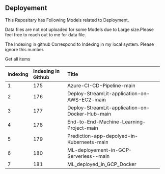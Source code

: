 
## Deployement

This Repositary has Following Models related to Deployment.

Data files are not not uploaded for some Models due to Large size.Please feel free to reach out to me for data file.

The Indexing in github Correspond to Indexing in my local system. Please ignore this number.

Get all items







| Indexing| Indexing in Github     | Title                |
| :-------- | :------- | :------------------------- |
| 1 | 175 | Azure-CI-CD-Pipeline-main
| 2 | 176 | Deploy-StreamLit-application-on-AWS-EC2-main
| 3 | 177 | Deploy-StreamLit-application-on-Docker-Hub-main
| 4 | 178 |End-to-End-Machine-Learning-Project-main
| 5 | 179 | Prediction-app-depolyed-in-Kuberneets-main
| 6 | 180 | ML-deployement-in-GCP-Serverless--main
| 7 | 181 | ML_deployed_in_GCP_Docker







